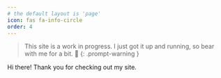 ```yaml
---
# the default layout is 'page'
icon: fas fa-info-circle
order: 4
---
```


>  This site is a work in progress. I just got it up and running, 
so bear with me for a bit. 🙌
{: .prompt-warning }

Hi there! Thank you for checking out my site.